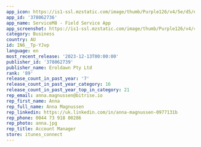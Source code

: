 ```yaml
---
app_icon: https://is1-ssl.mzstatic.com/image/thumb/Purple126/v4/5e/d5/ee/5ed5ee5f-ab3e-cf50-c8ee-8ee4dd9ff638/AppIcon-0-0-1x_U007emarketing-0-0-0-7-0-0-85-220.png/1024x1024bb.png
app_id: '378062736'
app_name: ServiceM8 - Field Service App
app_screenshot: https://is1-ssl.mzstatic.com/image/thumb/Purple126/v4/40/ae/7c/40ae7cba-0b0d-85e4-aa46-6e00c98df318/e8f2b1fd-08e2-4205-b63f-629889cf8a1f_Mobile_-_USA__U2013_Final_-_6.5_inch_iPhone_-_1__U2013_Fixed@3x.png/1284x2778bb.png
category: Business
country: AU
id: IN6__Tp-YJvp
language: en
most_recent_release: '2023-12-13T00:00:00'
publisher_id: '378062739'
publisher_name: Eroldawn Pty Ltd
rank: '89'
release_count_in_past_year: '7'
release_count_in_past_year_category: 16
release_count_in_past_year_top_in_category: 21
rep_email: anna.magnussen@bitrise.io
rep_first_name: Anna
rep_full_name: Anna Magnussen
rep_linkedin: https://uk.linkedin.com/in/anna-magnussen-0977131b
rep_phone: 0044 73 918 00286
rep_photo: anna.jpg
rep_title: Account Manager
store: itunes_connect
---
```


